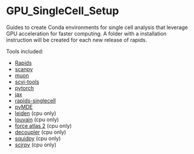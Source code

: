 # GPU_SingleCell_Setup
Guides to create Conda environments for single cell analysis that leverage GPU acceleration for faster computing.
A folder with a installation instruction will be created for each new release of rapids.

Tools included:
* [Rapids](https://rapids.ai)
* [scanpy](https://scanpy.readthedocs.io/en/stable/)
* [muon](https://muon.readthedocs.io/en/latest/index.html)
* [scvi-tools](https://scvi-tools.org/)
* [pytorch](https://pytorch.org/)
* [jax](https://github.com/google/jax)
* [rapids-singlecell](https://github.com/Intron7/rapids_singlecell)
* [pyMDE](https://pymde.org/) 
* [leiden](https://github.com/vtraag/leidenalg) (cpu only)
* [louvain](https://github.com/vtraag/louvain-igraph) (cpu only)
* [force atlas 2](https://github.com/bhargavchippada/forceatlas2) (cpu only)
* [decoupler](https://decoupler-py.readthedocs.io/en/latest/) (cpu only)
* [squidpy](https://squidpy.readthedocs.io/en/stable/) (cpu only)
* [scirpy](https://scverse.org/scirpy/latest/api.html) (cpu only)
